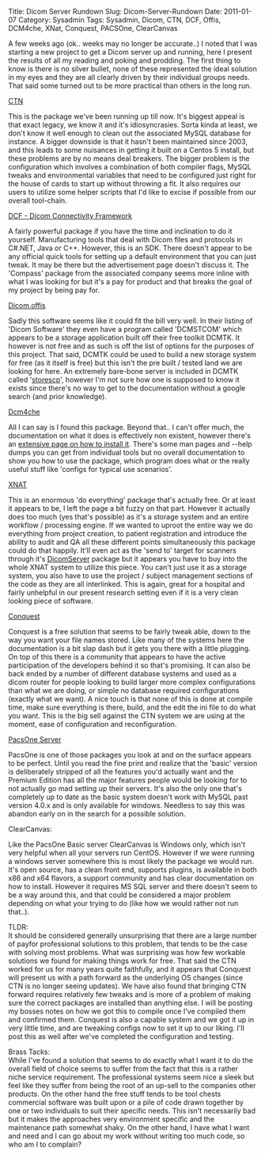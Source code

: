 Title: Dicom Server Rundown
Slug: Dicom-Server-Rundown
Date: 2011-01-07
Category: Sysadmin
Tags: Sysadmin, Dicom, CTN, DCF, Offis, DCM4che, XNat, Conquest, PACSOne, ClearCanvas

A few weeks ago (ok.. weeks may no longer be accurate..) I noted that I was starting a new project to get a Dicom server up and running, here I present the results of all my reading and poking and prodding.  The first thing to know is there is no silver bullet, none of these represented the ideal solution in my eyes and they are all clearly driven by their individual groups needs.  That said some turned out to be more practical than others in the long run.


[CTN](ftp://ftp.erl.wustl.edu/pub/dicom/software/ctn/)

This is the package we've been running up till now.  It's biggest appeal is that exact legacy, we know it and it's idiosyncrasies.  Sorta kinda at least, we don't know it well enough to clean out the associated MySQL database for instance.  A bigger downside is that it hasn't been maintained since 2003, and this leads to some nuisances in getting it built on a Centos 5 install, but these problems are by no means deal breakers.  The bigger problem is the configuration which involves a combination of both compiler flags, MySQL tweaks and environmental variables that need to be configured just right for the house of cards to start up without throwing a fit.  It also requires our users to utilize some helper scripts that I'd like to excise if possible from our overall tool-chain.

[DCF - Dicom Connectivity Framework](http://www.laurelbridge.com/pdf/DCF-Product-Description.pdf)

A fairly powerful package if you have the time and inclination to do it yourself.  Manufacturing tools that deal with Dicom files and protocols in C#.NET, Java or C++.  However, this is an SDK.  There doesn't appear to be any official quick tools for setting up a default environment that you can just tweak.  It may be there but the advertisement page doesn't discuss it.  The 'Compass' package from the associated company seems more inline with what I was looking for but it's a pay for product and that breaks the goal of my project by being pay for.


[Dicom.offis](http://dicom.offis.de/index.php.en)

Sadly this software seems like it could fit the bill very well.  In their listing of 'Dicom Software' they even have a program called 'DCMSTCOM' which appears to be a storage application built off their free toolkit DCMTK.  It however is not free and as such is off the list of options for the purposes of this project.  That said, DCMTK could be used to build a new storage system for free (as it itself is free) but this isn't the pre built / tested land we are looking for here.  An extremely bare-bone server is included in DCMTK called '[storescp](http://support.dcmtk.org/docs/storescp.html)', however I'm not sure how one is supposed to know it exists since there's no way to get to the documentation without a google search (and prior knowledge).

[Dcm4che](http://www.dcm4che.org/confluence/display/ee2/Home)

All I can say is I found this package.  Beyond that.. I can't offer much, the documentation on what it does is effectively non existent, however there's an [extensive page on how to install it](http://www.dcm4che.org/confluence/display/ee2/Installation).  There's some man pages and --help dumps you can get from individual tools but no overall documentation to show you how to use the package, which program does what or the really useful stuff like 'configs for typical use scenarios'.

[XNAT](http://www.xnat.org/)

This is an enormous 'do everything' package that's actually free.  Or at least it appears to be, I left the page a bit fuzzy on that part.  However it actually does too much (yes that's possible) as it's a storage system and an entire workflow / processing engine.  If we wanted to uproot the entire way we do everything from project creation, to patient registration and introduce the ability to audit and QA all these different points simultaneously this package could do that happily.  It'll even act as the 'send to' target for scanners through it's [DicomServer](http://nrg.wustl.edu/projects/DICOM/DicomServer.jsp) package but it appears you have to buy into the whole XNAT system to utilize this piece.  You can't just use it as a storage system, you also have to use the project / subject management sections of the code as they are all interlinked.  This is again, great for a hospital and fairly unhelpful in our present research setting even if it is a very clean looking piece of software.


[Conquest](http://www.xs4all.nl/~ingenium/dicom.html)

Conquest is a free solution that seems to be fairly tweak able, down to the way you want your file names stored.  Like many of the systems here the documentation is a bit slap dash but it gets you there with a little plugging.  On top of this there is a community that appears to have the active participation of the developers behind it so that's promising.  It can also be back ended by a number of different database systems and used as a dicom router for people looking to build larger more complex configurations than what we are doing, or simple no database required configurations (exactly what we want).  A nice touch is that none of this is done at compile time, make sure everything is there, build, and the edit the ini file to do what you want.  This is the big sell against the CTN system we are using at the moment, ease of configuration and reconfiguration.


[PacsOne Server](http://www.pacsone.net/index.htm?)

PacsOne is one of those packages you look at and on the surface appears to be perfect.  Until you read the fine print and realize that the 'basic' version is deliberately stripped of all the features you'd actually want and the Premium Edition has all the major features people would be looking for to not actually go mad setting up their servers.  It's also the only one that's completely up to date as the basic system doesn't work with MySQL past version 4.0.x and is only available for windows.  Needless to say this was abandon early on in the search for a possible solution.

ClearCanvas:

Like the PacsOne Basic server ClearCanvas is Windows only, which isn't very helpful when all your servers run CentOS.  However if we were running a windows server somewhere this is most likely the package we would run.  It's open source, has a clean front end, supports plugins, is available in both x86 and x64 flavors, a support community and has clear documentation on how to install.  However it requires MS SQL server and there doesn't seem to be a way around this, and that could be considered a major problem depending on what your trying to do (like how we would rather not run that..).

TLDR:  
It should be considered generally unsurprising that there are a large number of payfor professional solutions to this problem, that tends to be the case with solving most problems.  What was surprising was how few workable solutions we found for making things work for free.  That said the CTN worked for us for many years quite faithfully, and it appears that Conquest will present us with a path forward as the underlying OS changes (since CTN is no longer seeing updates).  We have also found that bringing CTN forward requires relatively few tweaks and is more of a problem of making sure the correct packages are installed than anything else.  I will be posting my bosses notes on how we got this to compile once I've compiled them and confirmed them.  Conquest is also a capable system and we got it up in very little time, and are tweaking configs now to set it up to our liking.  I'll post this as well after we've completed the configuration and testing.

Brass Tacks:  
While I've found a solution that seems to do exactly what I want it to do the overall field of choice seems to suffer from the fact that this is a rather niche service requirement.  The professional systems seem nice a sleek but feel like they suffer from being the root of an up-sell to the companies other products.  On the other hand the free stuff tends to be tool chests commercial software was built upon or a pile of code drawn together by one or two individuals to suit their specific needs.  This isn't necessarily bad but it makes the approaches very environment specific and the maintenance path somewhat shaky.  On the other hand, I have what I want and need and I can go about my work without writing too much code, so who am I to complain?
